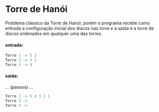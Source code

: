 # Torre de Hanói
Problema clássico da Torre de Hanói, porém o programa recebe como entrada a configuração 
inicial dos discos nas torre e a saída é a torre de discos ordenados em qualquer uma das torres.

#### entrada:
```c
Torre 1 -> 5 2
Torre 2 -> 3 1
Torre 3 -> 4
```

#### saida:
...
(passos)
...
```c
Torre 1 -> 5 4 3 2 1
Torre 2 -> 
Torre 3 ->
```
